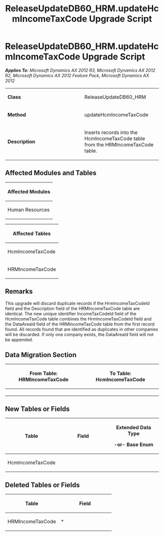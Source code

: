 ﻿---
title: ReleaseUpdateDB60_HRM.updateHcmIncomeTaxCode Upgrade Script
TOCTitle: ReleaseUpdateDB60_HRM.updateHcmIncomeTaxCode Upgrade Script
ms:assetid: 0bb951d7-2a98-1274-1913-ed5c6a7844d4
ms:mtpsurl: https://msdn.microsoft.com/en-us/library/JJ735655(v=AX.60)
ms:contentKeyID: 49706566
ms.date: 05/18/2015
mtps_version: v=AX.60
---

# ReleaseUpdateDB60\_HRM.updateHcmIncomeTaxCode Upgrade Script 


_**Applies To:** Microsoft Dynamics AX 2012 R3, Microsoft Dynamics AX 2012 R2, Microsoft Dynamics AX 2012 Feature Pack, Microsoft Dynamics AX 2012_

<table>
<colgroup>
<col style="width: 50%" />
<col style="width: 50%" />
</colgroup>
<tbody>
<tr class="odd">
<td><p><strong>Class</strong></p></td>
<td><p>ReleaseUpdateDB60_HRM</p></td>
</tr>
<tr class="even">
<td><p><strong>Method</strong></p></td>
<td><p>updateHcmIncomeTaxCode</p></td>
</tr>
<tr class="odd">
<td><p><strong>Description</strong></p></td>
<td><p>Inserts records into the HcmIncomeTaxCode table from the HRMIncomeTaxCode table.</p></td>
</tr>
</tbody>
</table>


## Affected Modules and Tables

<table>
<colgroup>
<col style="width: 100%" />
</colgroup>
<thead>
<tr class="header">
<th><p>Affected Modules</p></th>
</tr>
</thead>
<tbody>
<tr class="odd">
<td><p>Human Resources</p></td>
</tr>
</tbody>
</table>


<table>
<colgroup>
<col style="width: 100%" />
</colgroup>
<thead>
<tr class="header">
<th><p>Affected Tables</p></th>
</tr>
</thead>
<tbody>
<tr class="odd">
<td><p>HcmIncomeTaxCode</p></td>
</tr>
<tr class="even">
<td><p>HRMIncomeTaxCode</p></td>
</tr>
</tbody>
</table>


## Remarks

This upgrade will discard duplicate records if the HrmIncomeTaxCodeId field and the Description field of the HRMIncomeTaxCode table are identical. The new unique identifier IncomeTaxCodeId field of the HcmIncomeTaxCode table combines the HrmIncomeTaxCodeId field and the DataAreaId field of the HRMIncomeTaxCode table from the first record found. All records found that are identified as duplicates in other companies will be discarded. If only one company exists, the DataAreaId field will not be appended.

## Data Migration Section

<table>
<colgroup>
<col style="width: 50%" />
<col style="width: 50%" />
</colgroup>
<thead>
<tr class="header">
<th><p>From Table: HRMIncomeTaxCode</p></th>
<th><p>To Table: HcmIncomeTaxCode</p></th>
</tr>
</thead>
<tbody>
<tr class="odd">
<td><p></p></td>
<td><p></p></td>
</tr>
</tbody>
</table>


## New Tables or Fields

<table>
<colgroup>
<col style="width: 33%" />
<col style="width: 33%" />
<col style="width: 33%" />
</colgroup>
<thead>
<tr class="header">
<th><p>Table</p></th>
<th><p>Field</p></th>
<th><p>Extended Data Type</p>
<p>-or- Base Enum</p></th>
</tr>
</thead>
<tbody>
<tr class="odd">
<td><p>HcmIncomeTaxCode</p></td>
<td><p></p></td>
<td><p></p></td>
</tr>
</tbody>
</table>


## Deleted Tables or Fields

<table>
<colgroup>
<col style="width: 50%" />
<col style="width: 50%" />
</colgroup>
<thead>
<tr class="header">
<th><p>Table</p></th>
<th><p>Field</p></th>
</tr>
</thead>
<tbody>
<tr class="odd">
<td><p>HRMIncomeTaxCode</p></td>
<td><p>*</p></td>
</tr>
</tbody>
</table>

  



